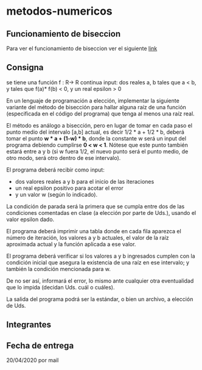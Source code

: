 # metodos-numericos
## Funcionamiento de biseccion
Para ver el funcionamiento de biseccion ver el siguiente [link](https://www.youtube.com/watch?v=0WPixuL6AZU)
## Consigna
se tiene una función f : R-> R continua
input: dos reales a, b tales que a < b, y tales que f(a)* f(b) < 0, y un real epsilon > 0

En un lenguaje de programación a elección, implementar la siguiente variante del método de bisección para hallar alguna raíz de una función (especificada en el código del programa) que tenga al menos una raíz real.

El método es análogo a bisección, pero en lugar de tomar en cada paso el punto medio del intervalo [a,b] actual, es decir 1/2 * a + 1/2 * b, deberá tomar el punto **w * a + (1-w) * b**, donde la constante w será un input del programa debiendo cumplirse **0 < w < 1**.
 Nótese que este punto también estará entre a y b (si w fuera 1/2, el nuevo punto será el punto medio, de otro modo, será otro dentro de ese intervalo).
 
El programa deberá recibir como input:
 * dos valores reales a y b para el inicio de las iteraciones
 * un real epsilon positivo para acotar el error
 * y un valor w (según lo indicado). 
 
La condición de parada será la primera que se cumpla entre dos de las condiciones comentadas en clase (a elección por parte de Uds.), usando el valor epsilon dado. 

El programa deberá imprimir una tabla donde en cada fila aparezca el número de iteración, los valores a y b actuales, el valor de la raíz aproximada actual y la función aplicada a ese valor. 

El programa deberá verificar si los valores a y b ingresados cumplen con la condición inicial que asegura la existencia de una raíz en ese intervalo; y también la condición mencionada para w. 

De no ser así, informará el error, lo mismo ante cualquier otra eventualidad que lo impida (decidan Uds. cuál o cuáles). 

La salida del programa podrá ser la estándar, o bien un archivo, a elección de Uds.

## Integrantes

## Fecha de entrega
20/04/2020 por mail

